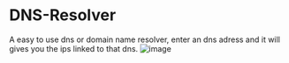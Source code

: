 # DNS-Resolver
A easy to use dns or domain name resolver, enter an dns adress and it will gives you the ips linked to that dns.
![image](https://user-images.githubusercontent.com/50266396/116110272-89566800-a683-11eb-8926-cc6a4c60ef5c.png)
